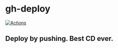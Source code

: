 # gh-deploy

[ ![ Actions ](https://github.com/assapir/gh-deploy/workflows/Node.js%20CI/badge.svg)](https://github.com/assapir/gh-deploy/actions)

## Deploy by pushing. Best CD ever.
